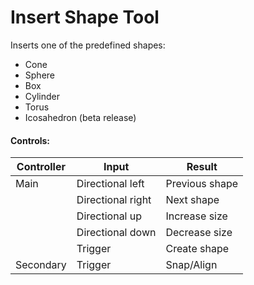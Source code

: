 # Insert Shape Tool

Inserts one of the predefined shapes:&#x20;

* Cone
* Sphere
* Box
* Cylinder
* Torus
* Icosahedron (beta release)

#### Controls:

| Controller | Input             | Result         |
| ---------- | ----------------- | -------------- |
| Main       | Directional left  | Previous shape |
|            | Directional right | Next shape     |
|            | Directional up    | Increase size  |
|            | Directional down  | Decrease size  |
|            | Trigger           | Create shape   |
| Secondary  | Trigger           | Snap/Align     |



